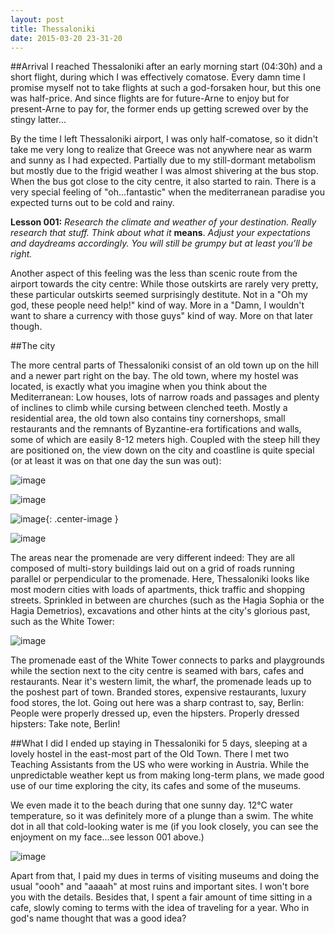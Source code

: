 ```yaml
---
layout: post
title: Thessaloniki
date: 2015-03-20 23-31-20
---
```

##Arrival
I reached Thessaloniki after an early morning start (04:30h) and a short flight, during which I was effectively comatose. Every damn time I promise myself not to take flights at such a god-forsaken hour, but this one was half-price. And since flights are for future-Arne to enjoy but for present-Arne to pay for, the former ends up getting screwed over by the stingy latter...

By the time I left Thessaloniki airport, I was only half-comatose, so it didn't take me very long to realize that Greece was not anywhere near as warm and sunny as I had expected. Partially due to my still-dormant metabolism but mostly due to the frigid weather I was almost shivering at the bus stop. When the bus got close to the city centre, it also started to rain. There is a very special feeling of "oh...fantastic" when the mediterranean paradise you expected turns out to be cold and rainy.

**Lesson 001:** *Research the climate and weather of your destination. Really research that stuff. Think about what it* **means**. *Adjust your expectations and daydreams accordingly. You will still be grumpy but at least you'll be right.*

Another aspect of this feeling was the less than scenic route from the airport towards the city centre: While those outskirts are rarely very pretty, these particular outskirts seemed surprisingly destitute. Not in a "Oh my god, these people need help!" kind of way. More in a "Damn, I wouldn't want to share a currency with those guys" kind of way. More on that later though.

##The city

The more central parts of Thessaloniki consist of an old town up on the hill and a newer part right on the bay. The old town, where my hostel was located, is exactly what you imagine when you think about the Mediterranean: Low houses, lots of narrow roads and passages and plenty of inclines to climb while cursing between clenched teeth. Mostly a residential area, the old town also contains tiny cornershops, small restaurants and the remnants of Byzantine-era fortifications and walls, some of which are easily 8-12 meters high. Coupled with the steep hill they are positioned on, the view down on the city and coastline is quite special (or at least it was on that one day the sun was out):


![image](http://rkwrd.github.io/pics/IMG_20150319_124700_scaled.jpg)

![image](http://rkwrd.github.io/pics/IMG_20150319_201431_scaled.jpg)

![image](http://rkwrd.github.io/pics/IMG_20150319_125804_scaled.jpg){: .center-image }

![image](http://rkwrd.github.io/pics/IMG_20150321_174658_scaled.jpg)


The areas near the promenade are very different indeed: They are all composed of multi-story buildings laid out on a grid of roads running parallel or perpendicular to the promenade. Here, Thessaloniki looks like most modern cities with loads of apartments, thick traffic and shopping streets. Sprinkled in between are churches (such as the Hagia Sophia or the Hagia Demetrios), excavations and other hints at the city's glorious past, such as the White Tower:

![image](http://rkwrd.github.io/pics/IMG_20150318_122006_scaled.jpg)

The promenade east of the White Tower connects to parks and playgrounds while the section next to the city centre is seamed with bars, cafes and restaurants. Near it's western limit, the wharf, the promenade leads up to the poshest part of town. Branded stores, expensive restaurants, luxury food stores, the lot. Going out here was a sharp contrast to, say, Berlin: People were properly dressed up, even the hipsters. Properly dressed hipsters: Take note, Berlin!
 

##What I did
I ended up staying in Thessaloniki for 5 days, sleeping at a lovely hostel in the east-most part of the Old Town. There I met two Teaching Assistants from the US who were working in Austria. While the unpredictable weather kept us from making long-term plans, we made good use of our time exploring the city, its cafes and some of the museums.

We even made it to the beach during that one sunny day. 12°C water temperature, so it was definitely more of a plunge than a swim. The white dot in all that cold-looking water is me (if you look closely, you can see the enjoyment on my face...see lesson 001 above.)

![image](http://rkwrd.github.io/pics/IMG-20150322-WA0000_scaled.jpg)

Apart from that, I paid my dues in terms of visiting museums and doing the usual "oooh" and "aaaah" at most ruins and important sites. I won't bore you with the details. Besides that, I spent a fair amount of time sitting in a cafe, slowly coming to terms with the idea of traveling for a year. Who in god's name thought that was a good idea?



